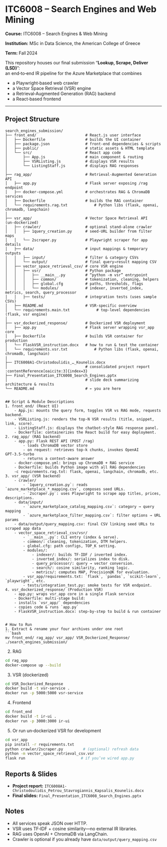 # ITC6008 – Search Engines and Web Mining

**Course:** ITC6008 – Search Engines & Web Mining  

**Institution:** MSc in Data Science, the American College of Greece

**Term:** Fall 2024  


This repository houses our final submission “**Lookup, Scrape, Deliver (LSD)**”:  
an end‑to‑end IR pipeline for the Azure Marketplace that combines  
- a Playwright‑based web crawler  
- a Vector Space Retrieval (VSR) engine  
- a Retrieval‑Augmented Generation (RAG) backend  
- a React‑based frontend  

---

## Project Structure

```plaintext
search_engines_submission/
├── front_end/                      # React.js user interface
│   ├── Dockerfile                  # builds the UI container
│   ├── package.json                # front‑end dependencies & scripts
│   ├── public/                     # static assets & HTML template
│   └── src/                        # React app code
│       ├── App.js                  # main component & routing
│       ├── VSRListing.js           # displays VSR results
│       └── ListingStaff.js         # displays RAG responses
│
├── rag_app/                        # Retrieval‑Augmented Generation API
│   ├── app.py                      # Flask server exposing /rag endpoint
│   ├── docker-compose.yml          # orchestrates RAG & ChromaDB services
│   ├── Dockerfile                  # builds the RAG container
│   └── requirements.rag.txt            # Python libs (flask, openai, chromadb, langchain)
│
├── vsr_app/                        # Vector Space Retrieval API (un‑dockerized)
│   ├── crawler/                    # optional stand‑alone crawler
│   │   ├── 1query_creation.py      # seed‑URL builder from filter maps
│   │   └── 2scraper.py             # Playwright scraper for app details
│   ├── data/                       # input mappings & temporary outputs
│   │   ├── input/                  # filter & category CSVs
│   │   └── output/                 # final query→result mapping CSV
│   ├── vector_space_retrieval_csv/ # core VSR engine
│   │   ├── vsr/                    # Python package
│   │   │   ├── __main__.py         # “python -m vsr” entrypoint
│   │   │   ├── common/             # tokenization, cleaning, helpers
│   │   │   ├── global.cfg          # paths, thresholds, flags
│   │   │   └── modules/            # indexer, inverted_index, metrics, search, query_processor
│   │   ├── tests/                  # integration tests (uses sample CSVs)
│   ├── README.md                   # VSR‑specific overview
│   └── requirements.main.txt            # top‑level dependencies (flask, vsr engine)
│
├── vsr_dockerized_response/        # Dockerized VSR deployment
│   ├── app.py                      # Flask server wrapping vsr_app core
│   ├── Dockerfile                  # builds VSR container for production
│   └── FlaskVSR_instruction.docx   # how to run & test the container
│   └── requirements.vsr.txt            # Python libs (flask, openai, chromadb, langchain)
|
├── ITC6008A1-Christodoulidis_…_Kounelis.docx  
│                                   # consolidated project report :contentReference[oaicite:3]{index=3}
├── Final_Presentation_ITC6008_Search_Engines.pptx  
│                                   # slide deck summarizing architecture & results
└── README.md                       # ← you are here


## Script & Module Descriptions
1. front_end/ (React UI)
	- App.js: mounts the query form, toggles VSR vs RAG mode, requests backend.
	- VSRListing.js: renders the top‑N VSR results (title, snippet, link, score).
	- ListingStaff.js: displays the chatbot‑style RAG response panel.
	- Dockerfile: containerizes the React build for easy deployment.
2. rag_app/ (RAG backend)
	- app.py: Flask REST API (POST /rag)
		- loads ChromaDB vector store
		- on request: retrieves top‑k chunks, invokes OpenAI GPT‑3.5‑turbo
		- returns a context‑aware answer
	- docker-compose.yml: brings up ChromaDB + RAG service
	- Dockerfile: builds Python image with all RAG dependencies
	-c requirements.rag.txt: flask, openai, langchain, chromadb, etc.
3. vsr_app/ (VSR backend)
	- crawler/
		- `1query_creation.py`: reads `azure_marketplace_*_mapping.csv`, composes seed URLs.
		- `2scraper.py`: uses Playwright to scrape app titles, prices, descriptions.
	- data/input/
		- `azure_marketplace_catalog_mapping.csv`: category → query mapping
		- `azure_marketplace_filter_mapping.csv`: filter options → URL params
	- data/output/query_mapping.csv: final CSV linking seed URLs to scraped app data
	- vector_space_retrieval_csv/vsr/
		- `__main__.py`: CLI entry (index & serve).
		- common/: cleaning, tokenization, DTM helpers.
		- global.cfg: path configs, TOP_K setting.
		- modules/:
			- indexer/: builds TF‑IDF / inverted index.
			- inverted_index/: serializes index to disk.
			- query_processor/: query → vector conversion.
			- search/: cosine similarity, ranking logic.
			- metrics/: computes MAP, Precision@K for evaluation.
		- vsr_app/requirements.txt: `flask`, `pandas`, `scikit-learn`, `playwright`, etc.
		- tests/integration_test.py: smoke tests for VSR endpoint.
4. vsr_dockerized_response/ (Production VSR)
	- app.py: wraps vsr_app core in a single Flask service
	- Dockerfile: multi‑stage build:
	- installs `vsr_app/` dependencies
	- copies code & runs `app.py`
	- FlaskVSR_instruction.docx: step‑by‑step to build & run container


# How to Run
1. Extract & rename your four archives under one root
```bash
mv front_end/ rag_app/ vsr_app/ VSR_Dockerized_Response/ ./search_engines_submission/
```
2. RAG
```bash
cd rag_app
docker-compose up --build
```
3. VSR (dockerized)
```bash
cd VSR_Dockerized_Response
docker build -t vsr-service .
docker run -p 5000:5000 vsr-service
```
4. Frontend
```bash
cd front_end
docker build -t ir-ui .
docker run -p 3000:3000 ir-ui
```
5. Or run un‑dockerized VSR for development
```bash
cd vsr_app
pip install -r requirements.txt
python crawler/2scraper.py         # (optional) refresh data
python -m vector_space_retrieval_csv.vsr
flask run                         # if you’ve wired app.py
```

## Reports & Slides
- **Project report:** `ITC6008A1-Christodoulidis_Petrou_Stavrogiannis_Kapsalis_Kounelis.docx`
- **Final slides:** `Final_Presentation_ITC6008_Search_Engines.pptx`

## Notes
- All services speak JSON over HTTP.
- VSR uses TF‑IDF + cosine similarity—no external IR libraries.
- RAG uses OpenAI + ChromaDB via LangChain.
- Crawler is optional if you already have `data/output/query_mapping.csv`
